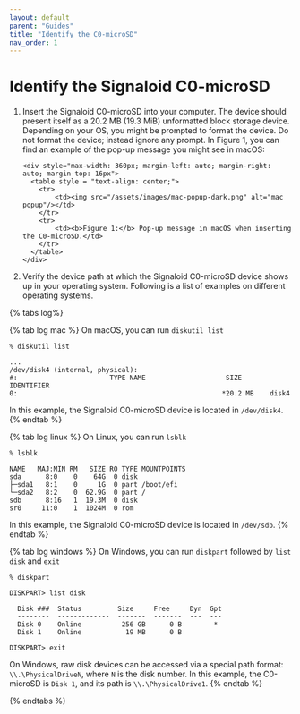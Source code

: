 ```yaml
---
layout: default
parent: "Guides"
title: "Identify the C0-microSD"
nav_order: 1
---
```


<script src="/assets/js/tabs.js"></script>

# Identify the Signaloid C0-microSD

<ol>
  <li>
    Insert the Signaloid C0-microSD into your computer. The device should present itself as a 20.2 MB (19.3 MiB) unformatted block storage device. Depending on your OS, you might be prompted to format the device. Do not format the device; instead ignore any prompt. In Figure 1, you can find an example of the pop-up message you might see in macOS:

    <div style="max-width: 360px; margin-left: auto; margin-right: auto; margin-top: 16px">
      <table style = "text-align: center;">
        <tr>
            <td><img src="/assets/images/mac-popup-dark.png" alt="mac popup"/></td>
        </tr>
        <tr>
            <td><b>Figure 1:</b> Pop-up message in macOS when inserting the C0-microSD.</td>
        </tr>
      </table>
    </div>
  </li>

  <li>
    Verify the device path at which the Signaloid C0-microSD device shows up in your operating system. Following is a list of examples on different operating systems.
  </li>
</ol>



{% tabs log%}

{% tab log mac %}
  On macOS, you can run `diskutil list`

  ```
  % diskutil list

  ...
  /dev/disk4 (internal, physical):
  #:                       TYPE NAME                    SIZE       IDENTIFIER
  0:                                                   *20.2 MB    disk4
  ```

  In this example, the Signaloid C0-microSD device is located in `/dev/disk4`.
{% endtab %}


{% tab log linux %}
  On Linux, you can run `lsblk`

  ```
  % lsblk

  NAME   MAJ:MIN RM   SIZE RO TYPE MOUNTPOINTS
  sda      8:0    0    64G  0 disk 
  ├─sda1   8:1    0     1G  0 part /boot/efi
  └─sda2   8:2    0  62.9G  0 part /
  sdb      8:16   1  19.3M  0 disk 
  sr0     11:0    1  1024M  0 rom  
  ```

  In this example, the Signaloid C0-microSD device is located in `/dev/sdb`.
{% endtab %}


{% tab log windows %}
  On Windows, you can run `diskpart` followed by `list disk` and `exit`

```
% diskpart

DISKPART> list disk

  Disk ###  Status         Size     Free     Dyn  Gpt
  --------  -------------  -------  -------  ---  ---
  Disk 0    Online          256 GB      0 B        *
  Disk 1    Online           19 MB      0 B

DISKPART> exit
```

On Windows, raw disk devices can be accessed via a special path format: `\\.\PhysicalDriveN`, where `N` is the disk number. In this example, the C0-microSD is `Disk 1`, and its path is `\\.\PhysicalDrive1`.
{% endtab %}

{% endtabs %}

